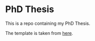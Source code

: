 PhD Thesis
===========

This is a repo containing my PhD Thesis.

The template is taken from [here](https://github.com/ucl/ucl-latex-thesis-templates).
